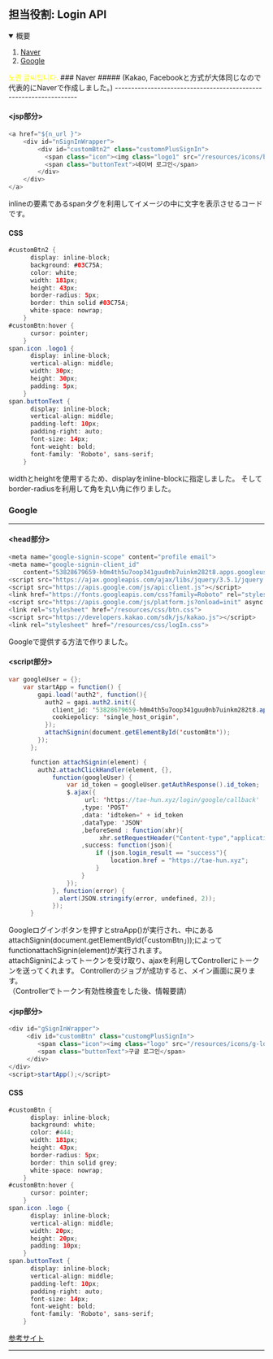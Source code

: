 ## 担当役割: Login API
<details open="open">
  <summary>概要</summary>
  <ol>
    <li><a href="#Naver">Naver</a></li>
    <li><a href="#Google">Google</a></li>
  </ol>
</details>
<span style="color:yellow">노란 글씨입니다.</span>  
### Naver
##### (Kakao, Facebookと方式が大体同じなので代表的にNaverで作成しました。)
------------------------------------------------------------------

#### <jsp部分>

```java
<a href="${n_url }">
	<div id="nSignInWrapper">
	    <div id="customBtn2" class="customnPlusSignIn">
	      <span class="icon"><img class="logo1" src="/resources/icons/btnG_아이콘사각.png"></span>
	      <span class="buttonText">네이버 로그인</span>
	    </div>
	</div>
</a>
```
inlineの要素であるspanタグを利用してイメージの中に文字を表示させるコードです。
#### CSS
```java
#customBtn2 {
      display: inline-block;
      background: #03C75A;
      color: white;
      width: 181px;
      height: 43px;
      border-radius: 5px;
      border: thin solid #03C75A;
      white-space: nowrap;
    }
#customBtn:hover {
      cursor: pointer;
    }
span.icon .logo1 {
      display: inline-block;
      vertical-align: middle;
      width: 30px;
      height: 30px;
      padding: 5px;
    }
span.buttonText {
      display: inline-block;
      vertical-align: middle;
      padding-left: 10px;
      padding-right: auto;
      font-size: 14px;
      font-weight: bold;
      font-family: 'Roboto', sans-serif;
    }
```
widthとheightを使用するため、displayをinline-blockに指定しました。
そしてborder-radiusを利用して角を丸い角に作りました。
### Google
---------------------------------------------------------------------------
#### <head部分>
```java
<meta name="google-signin-scope" content="profile email">
<meta name="google-signin-client_id"
	content="53828679659-h0m4th5u7oop341guu0nb7uinkm282t8.apps.googleusercontent.com">
<script src="https://ajax.googleapis.com/ajax/libs/jquery/3.5.1/jquery.min.js"></script>
<script src="https://apis.google.com/js/api:client.js"></script>
<link href="https://fonts.googleapis.com/css?family=Roboto" rel="stylesheet" type="text/css">
<script src="https://apis.google.com/js/platform.js?onload=init" async defer></script>
<link rel="stylesheet" href="/resources/css/btn.css">
<script src="https://developers.kakao.com/sdk/js/kakao.js"></script>
<link rel="stylesheet" href="/resources/css/logIn.css">
``` 
Googleで提供する方法で作りました。
#### <script部分>
```java
var googleUser = {};
	var startApp = function() {
	    gapi.load('auth2', function(){
	      auth2 = gapi.auth2.init({
	        client_id: '53828679659-h0m4th5u7oop341guu0nb7uinkm282t8.apps.googleusercontent.com',
	        cookiepolicy: 'single_host_origin',
	      });
	      attachSignin(document.getElementById('customBtn'));
	    });
	  };

	  function attachSignin(element) {
	    auth2.attachClickHandler(element, {},
	        function(googleUser) {
	    		var id_token = googleUser.getAuthResponse().id_token;
	    		$.ajax({
	        		 url: 'https://tae-hun.xyz/login/google/callback'
	        		,type: 'POST'
	        		,data: 'idtoken=' + id_token
	        		,dataType: 'JSON'
	        		,beforeSend : function(xhr){
	        			 xhr.setRequestHeader("Content-type","application/x-www-form-urlencoded"); }
	        		,success: function(json){
	        			if (json.login_result == "success"){
	        				location.href = "https://tae-hun.xyz";
	        			}
	        		}
	        	});	
	        }, function(error) {
	          alert(JSON.stringify(error, undefined, 2));
	        });
	  }
 ```
Googleログインボタンを押すとstraApp()が実行され、中にあるattachSignin(document.getElementById(「customBtn」));によってfunctionattachSignin(element)が実行されます。    
attachSigninによってトークンを受け取り、ajaxを利用してControllerにトークンを送ってくれます。
Controllerのジョブが成功すると、メイン画面に戻ります。    
（Controllerでトークン有効性検査をした後、情報要請）
 #### <jsp部分>
 ```java
 <div id="gSignInWrapper">
	  <div id="customBtn" class="customgPlusSignIn">
	     <span class="icon"><img class="logo" src="/resources/icons/g-logo.png"> </span>
	     <span class="buttonText">구글 로그인</span>
	  </div> 
</div>
<script>startApp();</script>
 ```
 
 #### CSS
```java
#customBtn {
      display: inline-block;
      background: white;
      color: #444;
      width: 181px;
      height: 43px;
      border-radius: 5px;
      border: thin solid grey;
      white-space: nowrap;
    }
#customBtn:hover {
      cursor: pointer;
    }
span.icon .logo {
      display: inline-block;
      vertical-align: middle;
      width: 20px;
      height: 20px;
      padding: 10px;
    }
span.buttonText {
      display: inline-block;
      vertical-align: middle;
      padding-left: 10px;
      padding-right: auto;
      font-size: 14px;
      font-weight: bold;
      font-family: 'Roboto', sans-serif;
    }
```
 
<a href="https://developers.google.com/identity/sign-in/web/build-button">参考サイト</a>

-------------------------------------------------------------
